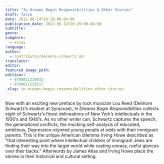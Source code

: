 ```yaml
---
title: "In Dreams Begin Responsibilities & Other Stories"
draft: false
date: 2012-06-14T20:29:00-04:00
publication_date: 2012-06-14T20:29:00-04:00
subtitle:
genre:
subgenre:
  - essay
language:
author:
  - contributor/delmore-schwartz.md
translator:
editor:
featured_image_path:
editions:
  - 9780811220033
  - 9780811220217
_slug: in-dreams-begin-responsibilities-other-stories
---
```


Now with an exciting new preface by rock musician Lou Reed (Delmore Schwartz’s student at Syracuse), _In Dreams Begin Responsibilities_ collects eight of Schwartz’s finest delineations of New York’s intellectuals in the 1930’s and 1940’s. As no other writer can, Schwartz captures the speech, the generational conflicts, the mocking self-analysis of educated, ambitious, Depression-stymied young people at odds with their immigrant parents. This is the unique American dilemma Irving Howe described as "that interesting point where intellectual children of immigrant Jews are finding their way into the larger world while casting uneasy, rueful glances over their backs." Afterwords by James Atlas and Irving Howe place the stories in their historical and cultural setting.

